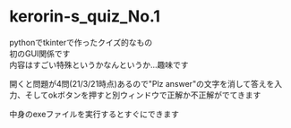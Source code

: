 # kerorin-s_quiz_No.1
pythonでtkinterで作ったクイズ的なもの<br>
初のGUI関係です<br>
内容はすごい特殊というかなんというか...趣味です

開くと問題が4問(21/3/21時点)あるので"Plz answer"の文字を消して答えを入力、そしてokボタンを押すと別ウィンドウで正解か不正解がでてきます

中身のexeファイルを実行するとすぐにできます
